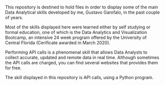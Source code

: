 This repository is destined to hold files in order to display some of the main Data Analytical skills developed by me, Gustavo Garofalo, in the past couple of years. 

Most of the skills displayed here were learned either by self studying or formal education, one of which is the Data Analytics and Visualization Bootcamp, an intensive 24 week program offered by the University of Central Florida (Cerificate awarded in March 2020).

Performing API calls is a phenomenal skill that allows Data Analysts to collect accurate, updated and remote data in real time. Although sometimes the API calls are charged, you can find several websites that provides them for free.

The skill displayed in this repository is API calls, using a Python program.

